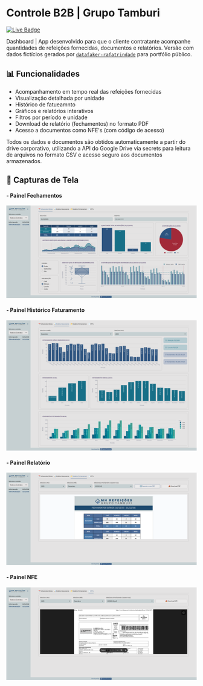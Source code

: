 # Controle B2B | Grupo Tamburi
[![Live Badge](https://img.shields.io/badge/-Live-2B5482?style=flat-square&logo=streamlit&logoColor=fff)](https://mh-grupotamburi.streamlit.app/)

Dashboard | App desenvolvido para que o cliente contratante acompanhe quantidades de refeições fornecidas, documentos e relatórios. Versão com dados fictícios gerados por  [`datafaker-rafatrindade`](https://github.com/rafa-trindade/datafaker-rafatrindade) para portfólio público.

## 📊 Funcionalidades

- Acompanhamento em tempo real das refeições fornecidas
- Visualização detalhada por unidade
- Histórico de fatueamnto
- Gráficos e relatórios interativos
- Filtros por período e unidade
- Download de relatório (fechamentos) no formato PDF
- Acesso a documentos como NFE's (com código de acesso)

Todos os dados e documentos são obtidos automaticamente a partir do drive corporativo, utilizando a API do Google Drive via secrets para leitura de arquivos no formato CSV e acesso seguro aos documentos armazenados.

## 📸 Capturas de Tela

#### - Painel Fechamentos
![Painel Fechamentos](docs/b2b-fechamentos.png)

#### - Painel Histórico Faturamento
![Painel Histórico Faturamento](docs/b2b-faturamento.png)

#### - Painel Relatório
![Painel Relatório](docs/b2b-relatorio.png)

#### - Painel NFE
![Painel NFE](docs/b2b-nfe.png)

